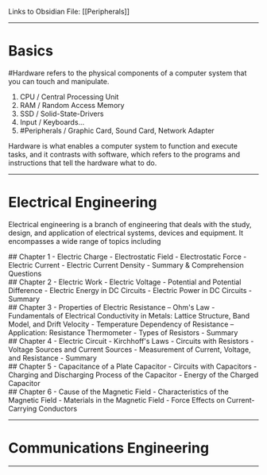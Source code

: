 Links to Obsidian File:
[[Peripherals]]

---
# Basics
#Hardware refers to the physical components of a computer system that you can touch and manipulate.

1. CPU / Central Processing Unit
2. RAM / Random Access Memory
3. SSD / Solid-State-Drivers
4. Input / Keyboards...
5. #Peripherals / Graphic Card, Sound Card, Network Adapter

Hardware is what enables a computer system to function and execute tasks, and it contrasts with software, which refers to the programs and instructions that tell the hardware what to do.

---

# Electrical Engineering 
Electrical engineering is a branch of engineering that deals with the study, design, and application of electrical systems, devices and equipment. It encompasses a wide range of topics including

<div className="chapter">
## Chapter 1
- Electric Charge
- Electrostatic Field
- Electrostatic Force
- Electric Current
- Electric Current Density
- Summary & Comprehension Questions
</div>

<div className="chapter">
## Chapter 2
- Electric Work
- Electric Voltage
- Potential and Potential Difference
- Electric Energy in DC Circuits
- Electric Power in DC Circuits
- Summary
</div>

<div className="chapter">
## Chapter 3
- Properties of Electric Resistance – Ohm's Law
- Fundamentals of Electrical Conductivity in Metals: Lattice Structure, Band Model, and Drift Velocity
- Temperature Dependency of Resistance – Application: Resistance Thermometer
- Types of Resistors
- Summary
</div>

<div className="chapter">
## Chapter 4
- Electric Circuit
- Kirchhoff's Laws
- Circuits with Resistors
- Voltage Sources and Current Sources
- Measurement of Current, Voltage, and Resistance
- Summary
</div>

<div className="chapter">
## Chapter 5
- Capacitance of a Plate Capacitor
- Circuits with Capacitors
- Charging and Discharging Process of the Capacitor
- Energy of the Charged Capacitor
</div>

<div className="chapter">
## Chapter 6
- Cause of the Magnetic Field
- Characteristics of the Magnetic Field
- Materials in the Magnetic Field
- Force Effects on Current-Carrying Conductors
</div>

---

# Communications Engineering


---

